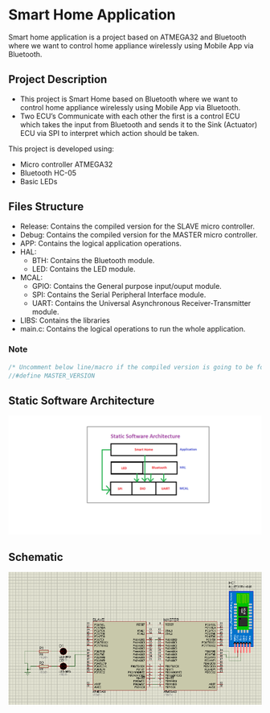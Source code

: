 # Smart Home Application

Smart home application is a project based on ATMEGA32 and Bluetooth where we want to control home appliance wirelessly using Mobile App via Bluetooth.

## Project Description

- This project is Smart Home based on Bluetooth where we want to control home appliance wirelessly using Mobile App via Bluetooth.
- Two ECU’s Communicate with each other the first is a control ECU which takes the input from Bluetooth and sends it to the Sink (Actuator) ECU via SPI to interpret which action should be taken.

This project is developed using:

- Micro controller ATMEGA32
- Bluetooth HC-05
- Basic LEDs

## Files Structure
- Release:	Contains the compiled version for the SLAVE micro controller.
- Debug:	Contains the compiled version for the MASTER micro controller.
- APP:		Contains the logical application operations.
- HAL:
	- BTH:	Contains the Bluetooth module.
	- LED:	Contains the LED module.
- MCAL:
	- GPIO:	Contains the General purpose input/ouput module.
	- SPI:	Contains the Serial Peripheral Interface module.
	- UART:	Contains the Universal Asynchronous Receiver-Transmitter module.
- LIBS:		Contains the libraries
- main.c:	Contains the logical operations to run the whole application.

### Note

```c
/* Uncomment below line/macro if the compiled version is going to be for the MASTER microcontroller */
//#define MASTER_VERSION
```

## Static Software Architecture

![Schematic](SSA.png)

## Schematic

![Schematic](Schematic.png)